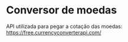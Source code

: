 # Conversor de moedas

API utilizada para pegar a cotação das moedas: https://free.currencyconverterapi.com/

<p>
  <img src="https://i.imgur.com/33b8dqW.png" alt="" />
  <img src="https://i.imgur.com/007ljdh.png" alt="" />
</p>
